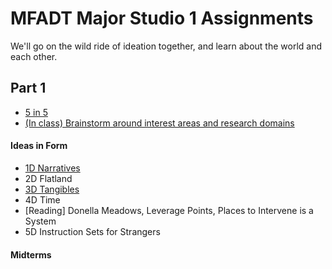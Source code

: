 # MFADT Major Studio 1 Assignments

We'll go on the wild ride of ideation together, and learn about the world and each other.

## Part 1
* [5 in 5](five-in-five.md)
* [(In class) Brainstorm around interest areas and research domains](brainstorm-domains.md)
#### Ideas in Form
* [1D Narratives](https://swipe.to/9956dt)
* 2D Flatland
* [3D Tangibles](https://swipe.to/1156dw)
* 4D Time
* [Reading] Donella Meadows, Leverage Points, Places to Intervene is a System
* 5D Instruction Sets for Strangers
#### Midterms

